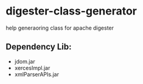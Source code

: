digester-class-generator
========================

help generaoring class for apache digester

Dependency Lib:
-------------
* jdom.jar
* xercesImpl.jar
* xmlParserAPIs.jar
